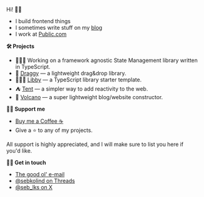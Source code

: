Hi! 👋🏻

- I build frontend things
- I sometimes write stuff on my [blog](https://itsmeseb.dev)
- I work at [Public.com](https://public.com)

**🛠️ Projects**

- 👨🏻‍🦱 Working on a framework agnostic State Management library written in TypeScript.
- 🐲 [Draggy](https://github.com/sebkolind/draggy) — a lightweight drag&drop library.
- 💆🏻‍♀️ [Libby](https://github.com/sebkolind/libby) — a TypeScript library starter template.
- ⛺ [Tent](https://github.com/tentjs/tent) — a simpler way to add reactivity to the web.
- 🌋 [Volcano](https://github.com/sebkolind/volcano) — a super lightweight blog/website constructor.

**🫶🏻 Support me**

- [Buy me a Coffee ☕](https://buymeacoffee.com/sebkolind)
- Give a ⭐ to any of my projects.

All support is highly appreciated, and I will make sure to list you here if you'd like.

**🤝🏻 Get in touch**

- [The good ol' e-mail](mailto:sks1993@gmail.com)
- [@sebkolind on Threads](https://threads.net/@sebkolind)
- [@seb_lks on X](https://x.com/seb_lks)

<!---
sebkolind/sebkolind is a ✨ special ✨ repository because its `README.md` (this file) appears on your GitHub profile.
You can click the Preview link to take a look at your changes.
--->
